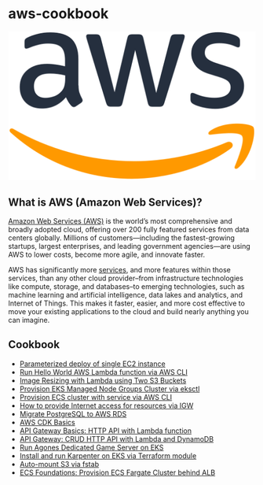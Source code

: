 # aws-cookbook

![](./img/aws-cookbook.png)

## What is AWS (Amazon Web Services)?

[Amazon Web Services (AWS)](https://aws.amazon.com/what-is-aws/) is the world’s most comprehensive and broadly adopted cloud, offering over 200 fully featured services from data centers globally. Millions of customers—including the fastest-growing startups, largest enterprises, and leading government agencies—are using AWS to lower costs, become more agile, and innovate faster.

AWS has significantly more [services](https://aws.amazon.com/products/?pg=WIAWS-mstf), and more features within those services, than any other cloud provider–from infrastructure technologies like compute, storage, and databases–to emerging technologies, such as machine learning and artificial intelligence, data lakes and analytics, and Internet of Things. This makes it faster, easier, and more cost effective to move your existing applications to the cloud and build nearly anything you can imagine.

## Cookbook
- [Parameterized deploy of single EC2 instance](./cloudformation/parameterized-ec2-deploy/)
- [Run Hello World AWS Lambda function via AWS CLI](./lambda/hello-world-via-cli/)
- [Image Resizing with Lambda using Two S3 Buckets](./s3-trigger-lambda/)
- [Provision EKS Managed Node Groups Cluster via eksctl](./provision-eks-cluster-with-eksctl/)
- [Provision ECS cluster with service via AWS CLI](./provision-ecs-cluster-via-cli/)
- [How to provide Internet access for resources via IGW](./provide-internet-access-via-igw/)
- [Migrate PostgreSQL to AWS RDS](./migrate-to-rds-psql/)
- [AWS CDK Basics](./cdk-basics/)
- [API Gateway Basics: HTTP API with Lambda function](./api-gateway/basics/)
- [API Gateway: CRUD HTTP API with Lambda and DynamoDB](./api-gateway/http-api-lambda-dynamodb/)
- [Run Agones Dedicated Game Server on EKS](./agones-game-server-eks/)
- [Install and run Karpenter on EKS via Terraform module](./karpenter-on-eks/)
- [Auto-mount S3 via fstab](./mount-s3-via-fstab/)
- [ECS Foundations: Provision ECS Fargate Cluster behind ALB](./ecs/foundations/)
